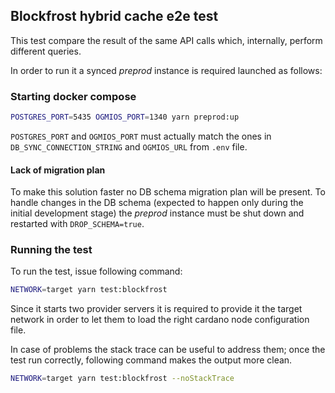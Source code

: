 ## Blockfrost hybrid cache e2e test

This test compare the result of the same API calls which, internally, perform different queries.

In order to run it a synced _preprod_ instance is required launched as follows:

### Starting docker compose

```bash
POSTGRES_PORT=5435 OGMIOS_PORT=1340 yarn preprod:up
```

`POSTGRES_PORT` and `OGMIOS_PORT` must actually match the ones in `DB_SYNC_CONNECTION_STRING` and
`OGMIOS_URL` from `.env` file.

#### Lack of migration plan

To make this solution faster no DB schema migration plan will be present.
To handle changes in the DB schema (expected to happen only during the initial development stage)
the _preprod_ instance must be shut down and restarted with `DROP_SCHEMA=true`.

### Running the test

To run the test, issue following command:

```bash
NETWORK=target yarn test:blockfrost
```

Since it starts two provider servers it is required to provide it the target network in order to
let them to load the right cardano node configuration file.

In case of problems the stack trace can be useful to address them; once the test run correctly,
following command makes the output more clean.

```bash
NETWORK=target yarn test:blockfrost --noStackTrace
```
